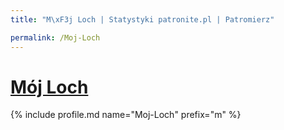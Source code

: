 ```yaml
---
title: "M\xF3j Loch | Statystyki patronite.pl | Patromierz"

permalink: /Moj-Loch
---
```


# [Mój Loch](https://patronite.pl/Moj-Loch)

{% include profile.md name="Moj-Loch" prefix="m" %}
